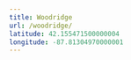 ```yaml
---
title: Woodridge
url: /woodridge/
latitude: 42.155471500000004
longitude: -87.81304970000001
---
```

